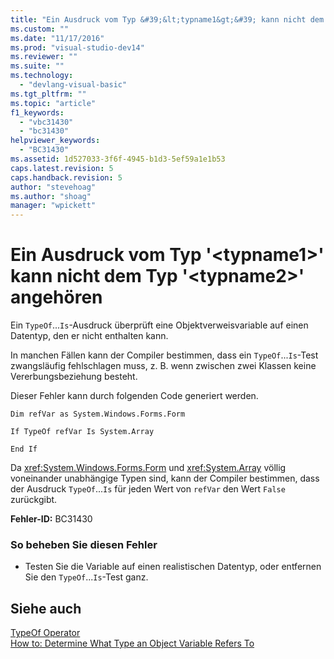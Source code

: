 ```yaml
---
title: "Ein Ausdruck vom Typ &#39;&lt;typname1&gt;&#39; kann nicht dem Typ &#39;&lt;typname2&gt;&#39; angeh&#246;ren | Microsoft Docs"
ms.custom: ""
ms.date: "11/17/2016"
ms.prod: "visual-studio-dev14"
ms.reviewer: ""
ms.suite: ""
ms.technology: 
  - "devlang-visual-basic"
ms.tgt_pltfrm: ""
ms.topic: "article"
f1_keywords: 
  - "vbc31430"
  - "bc31430"
helpviewer_keywords: 
  - "BC31430"
ms.assetid: 1d527033-3f6f-4945-b1d3-5ef59a1e1b53
caps.latest.revision: 5
caps.handback.revision: 5
author: "stevehoag"
ms.author: "shoag"
manager: "wpickett"
---
```

# Ein Ausdruck vom Typ &#39;&lt;typname1&gt;&#39; kann nicht dem Typ &#39;&lt;typname2&gt;&#39; angeh&#246;ren
Ein `TypeOf`...`Is`\-Ausdruck überprüft eine Objektverweisvariable auf einen Datentyp, den er nicht enthalten kann.  
  
 In manchen Fällen kann der Compiler bestimmen, dass ein `TypeOf`...`Is`\-Test zwangsläufig fehlschlagen muss, z. B. wenn zwischen zwei Klassen keine Vererbungsbeziehung besteht.  
  
 Dieser Fehler kann durch folgenden Code generiert werden.  
  
 `Dim refVar as System.Windows.Forms.Form`  
  
 `If TypeOf refVar Is System.Array`  
  
 `End If`  
  
 Da <xref:System.Windows.Forms.Form> und <xref:System.Array> völlig voneinander unabhängige Typen sind, kann der Compiler bestimmen, dass der Ausdruck `TypeOf`...`Is` für jeden Wert von `refVar` den Wert `False` zurückgibt.  
  
 **Fehler\-ID:** BC31430  
  
### So beheben Sie diesen Fehler  
  
-   Testen Sie die Variable auf einen realistischen Datentyp, oder entfernen Sie den `TypeOf`...`Is`\-Test ganz.  
  
## Siehe auch  
 [TypeOf Operator](../../visual-basic/language-reference/operators/typeof-operator.md)   
 [How to: Determine What Type an Object Variable Refers To](../../visual-basic/programming-guide/language-features/variables/how-to-determine-what-type-an-object-variable-refers-to.md)